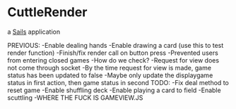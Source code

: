 # CuttleRender

a [Sails](http://sailsjs.org) application

PREVIOUS:
-Enable dealing hands
-Enable drawing a card (use this to test render function)
-Finish/fix render call on button press
-Prevented users from entering closed games
	-How do we check?
	-Request for view does not come through socket
	-By the time request for view is made, game status has been updated to false
		-Maybe only update the displaygame status in first action, then game status in second
TODO:
-Fix deal method to reset game
-Enable shuffling deck
-Enable playing a card to field
-Enable scuttling
-WHERE THE FUCK IS GAMEVIEW.JS